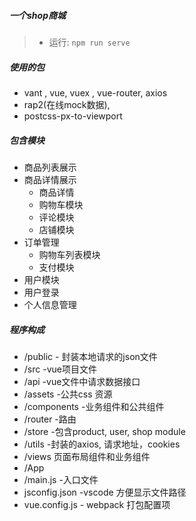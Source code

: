 ##### 一个shop商城 
>* 运行:  ```npm run serve     ```

##### 使用的包
+ vant , vue, vuex , vue-router, axios
+ rap2(在线mock数据),
+ postcss-px-to-viewport  

##### 包含模块
+ 商品列表展示
+ 商品详情展示
  + 商品详情
  + 购物车模块
  + 评论模块
  + 店铺模块
+ 订单管理
    + 购物车列表模块
	+ 支付模块
+ 用户模块
 + 用户登录
 + 个人信息管理
 
##### 程序构成
+ /public  - 封装本地请求的json文件
+ /src -vue项目文件
 + /api  -vue文件中请求数据接口
 + /assets -公共css 资源
 + /components -业务组件和公共组件
 + /router -路由
 + /store -包含product, user, shop module
 + /utils  -封装的axios, 请求地址，cookies
 + /views 页面布局组件和业务组件
 + /App
 + /main.js -入口文件
+ jsconfig.json  -vscode 方便显示文件路径
+ vue.config.js - webpack 打包配置项


           
